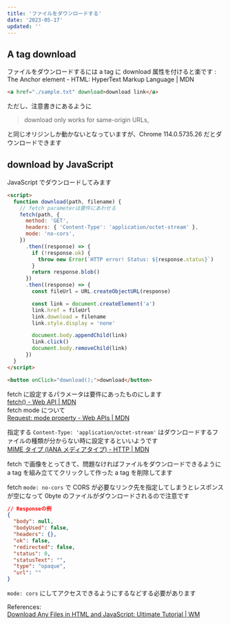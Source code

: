```yaml
---
title: 'ファイルをダウンロードする'
date: '2023-05-17'
updated: ''
---
```


## A tag download

ファイルをダウンロードするには a tag に download 属性を付けると楽です
[<a>: The Anchor element \- HTML: HyperText Markup Language \| MDN](https://developer.mozilla.org/en-US/docs/Web/HTML/Element/a#attributes)

```html
<a href="./sample.txt" download>download link</a>
```

ただし、注意書きにあるように

> download only works for same-origin URLs,

と同じオリジンしか動かないとなっていますが、Chrome 114.0.5735.26 だとダウンロードできます

## download by JavaScript

JavaScript でダウンロードしてみます

```html
<script>
  function download(path, filename) {
    // fetch parameterは要件にあわせる
    fetch(path, {
      method: 'GET',
      headers: { 'Content-Type': 'application/octet-stream' },
      mode: 'no-cors',
    })
      .then((response) => {
        if (!response.ok) {
          throw new Error(`HTTP error! Status: ${response.status}`)
        }
        return response.blob()
      })
      .then((response) => {
        const fileUrl = URL.createObjectURL(response)

        const link = document.createElement('a')
        link.href = fileUrl
        link.download = filename
        link.style.display = 'none'

        document.body.appendChild(link)
        link.click()
        document.body.removeChild(link)
      })
  }
</script>

<button onClick="download();">download</button>
```

fetch に設定するパラメータは要件にあったものにします  
[fetch\(\) \- Web API \| MDN](https://developer.mozilla.org/ja/docs/Web/API/fetch)  
fetch mode について  
[Request: mode property - Web APIs | MDN](https://developer.mozilla.org/en-US/docs/Web/API/Request/mode)  

指定する `Content-Type: 'application/octet-stream'` はダウンロードするファイルの種類が分からない時に設定するといいようです  
[MIME タイプ \(IANA メディアタイプ\) \- HTTP \| MDN](https://developer.mozilla.org/ja/docs/Web/HTTP/Basics_of_HTTP/MIME_Types)

fetch で画像をとってきて、問題なければファイルをダウンロードできるように a tag を組み立ててクリックして作った a tag を削除してます

fetch `mode: no-cors` で CORS が必要なリンク先を指定してしまうとレスポンスが空になって 0byte のファイルがダウンロードされるので注意です

```json
// Responseの例
{
  "body": null,
  "bodyUsed": false,
  "headers": {},
  "ok": false,
  "redirected": false,
  "status": 0,
  "statusText": "",
  "type": "opaque",
  "url": ""
}
```

`mode: cors` にしてアクセスできるようにするなどする必要があります

References:  
[Download Any Files in HTML and JavaScript: Ultimate Tutorial \| WM](https://www.webmound.com/download-file-using-javascript/#:~:text=You%20can%20use%20the%20download%20attribute%20on%20an,download%20the%20file%20instead%20of%20navigating%20to%20it.)
